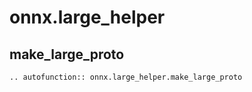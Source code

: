 # onnx.large_helper

## make_large_proto

```{eval-rst}
.. autofunction:: onnx.large_helper.make_large_proto
```
